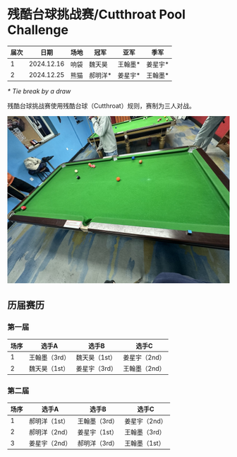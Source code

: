 # 残酷台球挑战赛/Cutthroat Pool Challenge

| 届次 | 日期       | 场地    | 冠军   | 亚军  | 季军   |
| ---- | ---------- | ------ | ----- | ----- | ------ |
| 1    | 2024.12.16 | 响袋   | 魏天昊 | 王翰墨\* | 姜星宇\* |
| 2    | 2024.12.25 | 熊猫   | 郝明洋\* | 姜星宇\* | 王翰墨\* |

*\* Tie break by a draw*

残酷台球挑战赛使用残酷台球（Cutthroat）规则，赛制为三人对战。

![](./img/cutthroat_pool_challenge.jpg)

## 历届赛历

### 第一届

| 场序 | 选手A        | 选手B       | 选手C       |
| ---- | ----------- | ----------- | ----------- |
| 1    | 王翰墨（3rd） | 魏天昊（1st） | 姜星宇（2nd） |
| 2    | 魏天昊（1st） | 姜星宇（3rd） | 王翰墨（2nd） |

### 第二届

| 场序 | 选手A        | 选手B       | 选手C       |
| ---- | ----------- | ----------- | ----------- |
| 1    | 郝明洋（1st） | 王翰墨（3rd） | 姜星宇（2nd） |
| 2    | 郝明洋（2nd） | 姜星宇（1st） | 王翰墨（3rd） |
| 3    | 姜星宇（2nd） | 郝明洋（3rd） | 王翰墨（1st） |